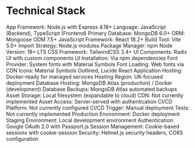 # Technical Stack

App Framework: Node.js with Express 4.18+
Language: JavaScript (Backend), TypeScript (Frontend)
Primary Database: MongoDB 6.0+
ORM: Mongoose ODM 7.5+
JavaScript Framework: React 18.2+
Build Tool: Vite 5.0+
Import Strategy: Node.js modules
Package Manager: npm
Node Version: 18+ LTS
CSS Framework: TailwindCSS 3.4+
UI Components: Radix UI with custom components
UI Installation: Via npm dependencies
Font Provider: System fonts with Material Symbols
Font Loading: Web fonts via CDN
Icons: Material Symbols Outlined, Lucide React
Application Hosting: Docker-ready for managed services
Hosting Region: UK-focused deployment
Database Hosting: MongoDB Atlas (production) / Docker (development)
Database Backups: MongoDB Atlas automated backups
Asset Storage: Local filesystem (expandable to cloud)
CDN: Not currently implemented
Asset Access: Server-served with authentication
CI/CD Platform: Not currently configured
CI/CD Trigger: Manual deployment
Tests: Not currently implemented
Production Environment: Docker deployment
Staging Environment: Local development environment
Authentication: Google OAuth 2.0 with Passport.js
Session Management: Cookie-based sessions with cookie-session
Security: Helmet.js security headers, CORS configuration